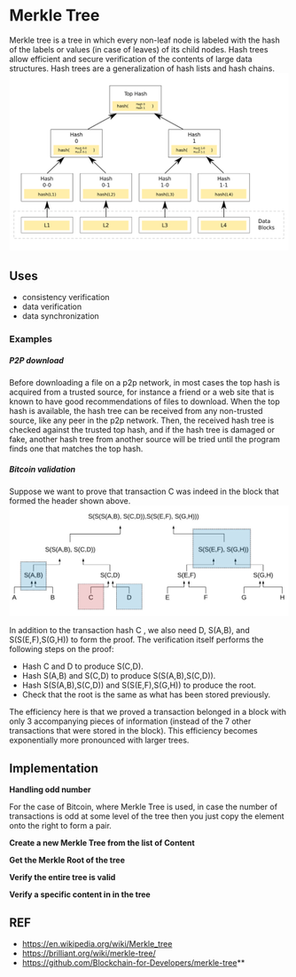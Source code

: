 # Merkle Tree
Merkle tree is a tree in which every non-leaf node is labeled with the hash of the labels or values (in case of leaves) of its child nodes. Hash trees allow efficient and secure verification of the contents of large data structures. Hash trees are a generalization of hash lists and hash chains.
![](img/merkle_tree.png)

## Uses
* consistency verification
* data verification
* data synchronization

### Examples
##### P2P download
Before downloading a file on a p2p network, in most cases the top hash is acquired from a trusted source, for instance a friend or a web site that is known to have good recommendations of files to download. When the top hash is available, the hash tree can be received from any non-trusted source, like any peer in the p2p network. Then, the received hash tree is checked against the trusted top hash, and if the hash tree is damaged or fake, another hash tree from another source will be tried until the program finds one that matches the top hash.

##### Bitcoin validation
Suppose we want to prove that transaction C was indeed in the block that formed the header shown above.
![](img/merkle_proof.jpeg)

In addition to the transaction hash C , we also need D, S(A,B), and S(S(E,F),S(G,H)) to form the proof. The verification itself performs the following steps on the proof:

* Hash C and D to produce S(C,D).
* Hash S(A,B) and S(C,D) to produce S(S(A,B),S(C,D)).
* Hash S(S(A,B),S(C,D)) and S(S(E,F),S(G,H)) to produce the root.
* Check that the root is the same as what has been stored previously.

The efficiency here is that we proved a transaction belonged in a block with only 3 accompanying pieces of information (instead of the 7 other transactions that were stored in the block). This efficiency becomes exponentially more pronounced with larger trees.

## Implementation
**Handling odd number**

For the case of Bitcoin, where Merkle Tree is used, in case the number of transactions is odd at some level of the tree then you just copy the element onto the right to form a pair.

**Create a new Merkle Tree from the list of Content**

**Get the Merkle Root of the tree**

**Verify the entire tree is valid**

**Verify a specific content in in the tree**

## REF
* https://en.wikipedia.org/wiki/Merkle_tree
* https://brilliant.org/wiki/merkle-tree/
* https://github.com/Blockchain-for-Developers/merkle-tree**